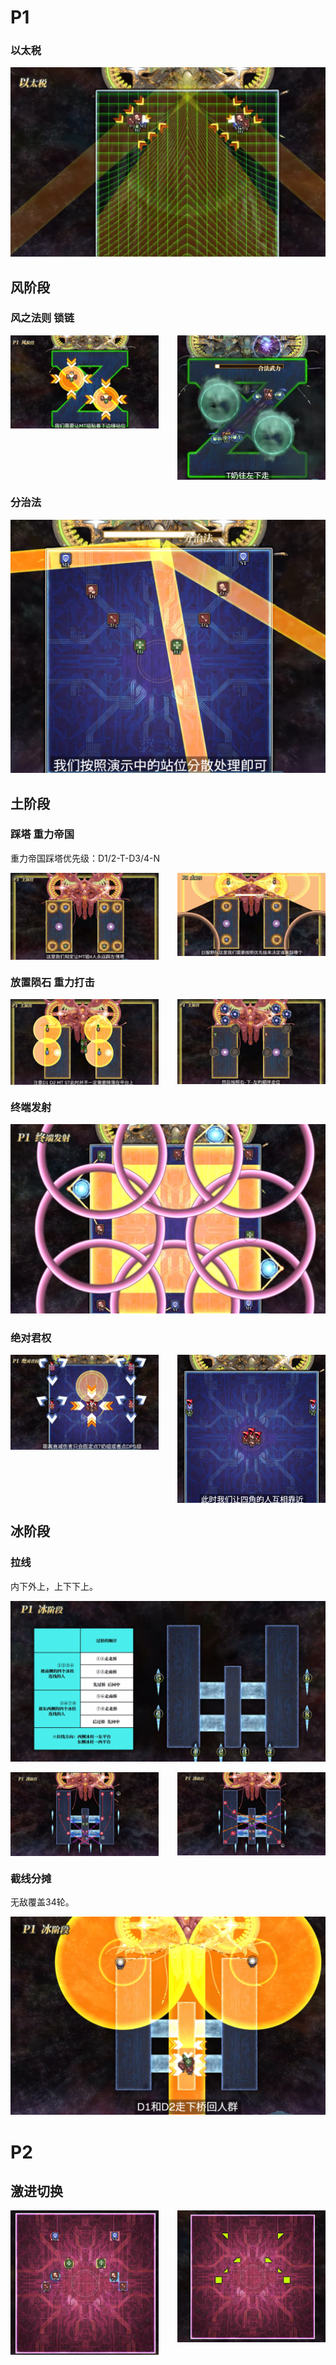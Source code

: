 # P1

### 以太税

![image-20250505213924320](.\assets\image-20250505213924320.png)

## 风阶段

### 风之法则 锁链

<div style="display: flex; justify-content: space-between; gap: 20px;align-items: flex-start">
    <img src=".\assets\image-20250505214146057.png" style="width: 47%;height: auto;" />
    <img src=".\assets\image-20250505214246277.png" style="width: 47%;height: auto;" />
</div>

### 分治法

![image-20250505214351833](.\assets\image-20250505214351833.png)

## 土阶段

### 踩塔 重力帝国

重力帝国踩塔优先级：D1/2-T-D3/4-N

<div style="display: flex; justify-content: space-between; gap: 20px;align-items: flex-start">
    <img src=".\assets\image-20250505214504473.png" style="width: 47%;height: auto;" />
    <img src=".\assets\image-20250505214725528.png" style="width: 47%;height: auto;" />
</div>

### 放置陨石 重力打击

<div style="display: flex; justify-content: space-between; gap: 20px;align-items: flex-start">
    <img src="./assets/image-20250505215549675.png" style="width: 47%;height: auto;" />
    <img src="./assets/image-20250505215655203.png" style="width: 47%;height: auto;" />
</div>

### 终端发射

![image-20250505214351833](./assets/image-20250505215847320.png)

###  绝对君权

<div style="display: flex; justify-content: space-between; gap: 20px;align-items: flex-start">
    <img src="./assets/image-20250505220035573.png" style="width: 47%;height: auto;" />
    <img src="./assets/image-20250505220352019.png" style="width: 47%;height: auto;" />
</div>

## 冰阶段

### 拉线

内下外上，上下下上。

![image-20250505220535270.png](./assets/image-20250505220535270.png)

<div style="display: flex; justify-content: space-between; gap: 20px;align-items: flex-start">
    <img src="./assets/image-20250507130237391.png" style="width: 47%;height: auto;" />
    <img src="./assets/image-20250507130244309.png" style="width: 47%;height: auto;" />
</div>

### 截线分摊

无敌覆盖34轮。

![image-20250505220813064.png](.\assets\image-20250505220813064.png)

# P2

## 激进切换

<div style="display: flex; justify-content: space-between; gap: 20px;align-items: flex-start">
    <img src="./assets/image-20250505221350111.png" style="width: 47%;height: auto;" />
    <img src="./assets/image-20250505221331251.png" style="width: 47%;height: auto;" />
</div>
